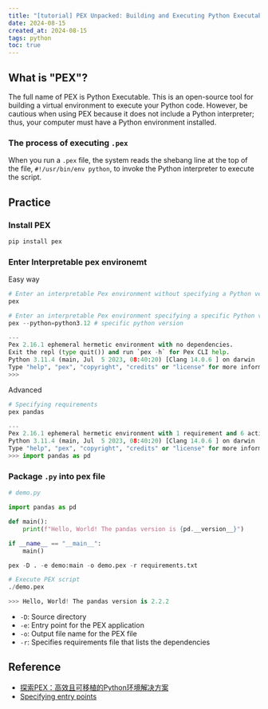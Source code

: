 ```yaml
---
title: "[tutorial] PEX Unpacked: Building and Executing Python Executables with Ease"
date: 2024-08-15
created_at: 2024-08-15
tags: python
toc: true
---
```


## What is "PEX"?

The full name of PEX is Python Executable. This is an open-source tool for building a virtual environment to execute your Python code. However, be cautious when using PEX because it does not include a Python interpreter; thus, your computer must have a Python environment installed.

<!-- more -->

<!-- The full name of PEX is Python Executable. This is an open-source tool for building a virtual environment to execute your Python code. However, be cautious when using PEX because it does not include a Python interpreter. Therefore, your computer must have a Python environment installed. -->

<!-- PEX, which stands for Python Executable, is an open-source tool that packages Python projects into executable files. It simplifies the process of creating a virtual environment and running Python code within that isolated environment. -->

### The process of executing `.pex`

When you run a `.pex` file, the system reads the shebang line at the top of the file, `#!/usr/bin/env python`, to invoke the Python interpreter to execute the script.

<!-- When you run `.pex` file, the system will reading the top of your file `#!/usr/bin/env python` to 調用 python interpretable to run python. -->

<!-- When you run a .pex file, the system reads the shebang line at the top of the file, #!/usr/bin/env python, to invoke the Python interpreter to execute the script. -->

## Practice

### Install PEX
```python
pip install pex
```

### Enter Interpretable pex environemt

Easy way

```python
# Enter an interpretable Pex environment without specifying a Python version
pex 

# Enter an interpretable Pex environment specifying a specific Python version
pex --python=python3.12 # specific python version

---
Pex 2.16.1 ephemeral hermetic environment with no dependencies.
Exit the repl (type quit()) and run `pex -h` for Pex CLI help.
Python 3.11.4 (main, Jul  5 2023, 08:40:20) [Clang 14.0.6 ] on darwin
Type "help", "pex", "copyright", "credits" or "license" for more information.
>>> 
```

Advanced

```python
# Specifying requirements
pex pandas

---
Pex 2.16.1 ephemeral hermetic environment with 1 requirement and 6 activated distributions.
Python 3.11.4 (main, Jul  5 2023, 08:40:20) [Clang 14.0.6 ] on darwin
Type "help", "pex", "copyright", "credits" or "license" for more information.
>>> import pandas as pd
```

### Package `.py` into pex file

```python
# demo.py

import pandas as pd

def main():
    print(f"Hello, World! The pandas version is {pd.__version__}")

if __name__ == "__main__":
    main()
```

```python
pex -D . -e demo:main -o demo.pex -r requirements.txt
```

```python
# Execute PEX script
./demo.pex

>>> Hello, World! The pandas version is 2.2.2
```
- `-D`: Source directory
- `-e`: Entry point for the PEX application
- `-o`: Output file name for the PEX file
- `-r`: Specifies requirements file that lists the dependencies


## Reference
- [探索PEX：高效且可移植的Python环境解决方案](https://blog.csdn.net/gitblog_00001/article/details/138744439)
- [Specifying entry points](https://docs.pex-tool.org/buildingpex.html#specifying-entry-points)